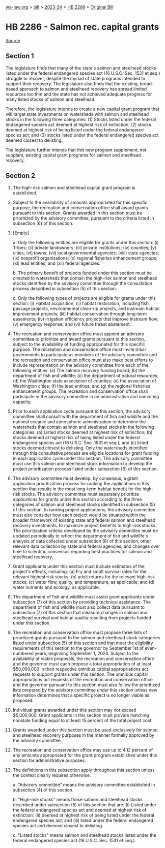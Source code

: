 [wa-law.org](/) > [bill](/bill/) > [2023-24](/bill/2023-24/) > [HB 2286](/bill/2023-24/hb/2286/) > [Original Bill](/bill/2023-24/hb/2286/1/)

# HB 2286 - Salmon rec. capital grants

[Source](http://lawfilesext.leg.wa.gov/biennium/2023-24/Pdf/Bills/House%20Bills/2286.pdf)

## Section 1
The legislature finds that many of the state's salmon and steelhead stocks listed under the federal endangered species act (16 U.S.C. Sec. 1531 et seq.) struggle to recover, despite the myriad of state programs intended to support their recovery. The legislature also finds that the existing, broad-based approach to salmon and steelhead recovery has spread limited resources too thin and the state has not achieved adequate progress for many listed stocks of salmon and steelhead.

Therefore, the legislature intends to create a new capital grant program that will target state investments on watersheds with salmon and steelhead stocks in the following three categories: (1) Stocks listed under the federal endangered species act deemed at highest risk of extinction; (2) stocks deemed at highest risk of being listed under the federal endangered species act; and (3) stocks listed under the federal endangered species act deemed closest to delisting.

The legislature further intends that this new program supplement, not supplant, existing capital grant programs for salmon and steelhead recovery.

## Section 2
1. The high-risk salmon and steelhead capital grant program is established.

2. Subject to the availability of amounts appropriated for this specific purpose, the recreation and conservation office shall award grants pursuant to this section. Grants awarded in this section must be prioritized by the advisory committee, pursuant to the criteria listed in subsection (6) of this section.

3. [Empty]

    a. Only the following entities are eligible for grants under this section: (i) Tribes; (ii) private landowners; (iii) private institutions; (iv) counties; (v) cities; (vi) towns; (vii) local governmental agencies; (viii) state agencies; (ix) nonprofit organizations; (x) regional fisheries enhancement groups; (xi) lead entities; and (xii) federal agencies.

    b. The primary benefit of projects funded under this section must be directed to watersheds that contain the high-risk salmon and steelhead stocks identified by the advisory committee through the consultation process described in subsection (5) of this section.

    c. Only the following types of projects are eligible for grants under this section: (i) Habitat acquisition; (ii) habitat restoration, including fish passage projects, environmental clean-up projects, and instream habitat improvement projects; (iii) habitat conservation through long-term easements; (iv) irrigation efficiency projects that improve instream flow; (v) emergency response; and (vi) future threat abatement.

4. The recreation and conservation office must appoint an advisory committee to prioritize and award grants pursuant to this section, subject to the availability of funding appropriated for this specific purpose. The recreation and conservation office must invite tribal governments to participate as members of the advisory committee and the recreation and conservation office must also make best efforts to include representation on the advisory committee from each of the following entities: (a) The salmon recovery funding board; (b) the department of fish and wildlife; (c) the department of natural resources; (d) the Washington state association of counties; (e) the association of Washington cities; (f) the lead entities; and (g) the regional fisheries enhancement groups. The recreation and conservation office shall participate in the advisory committee in an administrative and nonvoting capacity.

5. Prior to each application cycle pursuant to this section, the advisory committee shall consult with the department of fish and wildlife and the national oceanic and atmospheric administration to determine the watersheds that contain salmon and steelhead stocks in the following categories: (a) Listed stocks deemed at highest risk of extinction; (b) stocks deemed at highest risk of being listed under the federal endangered species act (16 U.S.C. Sec. 1531 et seq.); and (c) listed stocks deemed closest to delisting. Only the watersheds identified through this consultative process are eligible locations for grant funding in each application cycle under this section. The advisory committee must use this salmon and steelhead stock information to develop the project prioritization process listed under subsection (6) of this section.

6. The advisory committee must develop, by consensus, a grant application prioritization process for ranking the applications in this section that results in the most long-term habitat benefit for the high-risk stocks. The advisory committee must separately prioritize applications for grants under this section according to the three categories of salmon and steelhead stocks identified in subsection (5) of this section. In ranking project applications, the advisory committee must also consider how each project would be situated within the broader framework of existing state and federal salmon and steelhead recovery investments, to maximize project benefits to high-risk stocks. The prioritization criteria developed by the advisory committee must be updated periodically to reflect the department of fish and wildlife's analysis of data collected under subsection (8) of this section, other relevant data collection by state and federal agencies, and changes over time to scientific consensus regarding best practices for salmon and steelhead recovery.

7. Grant applicants under this section must include estimates of the project's effects, including: (a) Fry and smolt survival rates for the relevant highest risk stocks; (b) adult returns for the relevant high-risk stocks; (c) water flow, quality, and temperature, as applicable; and (d) water nutrients and ecology, as applicable.

8. The department of fish and wildlife must assist grant applicants under subsection (7) of this section by providing technical assistance. The department of fish and wildlife must also collect data pursuant to subsection (7) of this section that measure changes in salmon and steelhead survival and habitat quality resulting from projects funded under this section.

9. The recreation and conservation office must propose three lists of prioritized grants pursuant to the salmon and steelhead stock categories listed under subsection (5) of this section and that meet the eligibility requirements of this section to the governor by September 1st of even-numbered years, beginning September 1, 2024. Subject to the availability of viable proposals, the recreation and conservation office and the governor must each propose a total appropriation of at least $50,000,000 in their respective omnibus capital appropriations act requests to support grants under this section. The omnibus capital appropriations act requests of the recreation and conservation office and the governor pursuant to this section must also follow the prioritized lists prepared by the advisory committee under this section unless new information determines that a specific project is no longer viable as proposed.

10. Individual grants awarded under this section may not exceed $5,000,000. Grant applicants in this section must provide matching nonstate funding equal to at least 15 percent of the total project cost.

11. Grants awarded under this section must be used exclusively for salmon and steelhead recovery purposes in the manner formally approved by the advisory committee.

12. The recreation and conservation office may use up to 4.12 percent of any amounts appropriated for the grant program established under this section for administrative purposes.

13. The definitions in this subsection apply throughout this section unless the context clearly requires otherwise.

    a. "Advisory committee" means the advisory committee established in subsection (4) of this section.

    b. "High-risk stocks" means those salmon and steelhead stocks described under subsection (5) of this section that are: (i) Listed under the federal endangered species act and deemed at highest risk of extinction; (ii) deemed at highest risk of being listed under the federal endangered species act; and (iii) listed under the federal endangered species act and deemed closest to delisting.

    c. "Listed stocks" means salmon and steelhead stocks listed under the federal endangered species act (16 U.S.C. Sec. 1531 et seq.).
